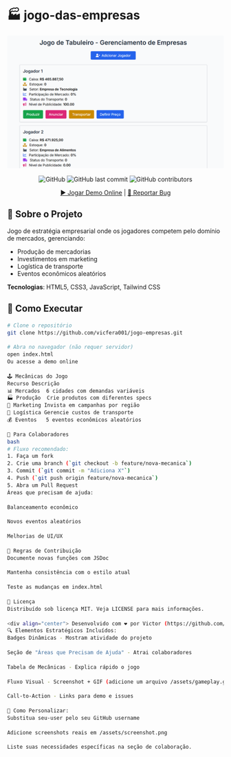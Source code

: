 # 🏭 jogo-das-empresas

<div align="center">
  <img src="assets/screenshot.png" width="600" alt="Screenshot do Jogo">
  
  ![GitHub](https://img.shields.io/github/license/vicfera001/jogo-empresas?color=blue)
  ![GitHub last commit](https://img.shields.io/github/last-commit/vicfera001/jogo-empresas)
  ![GitHub contributors](https://img.shields.io/github/contributors/vicfera001/jogo-empresas)

  [▶️ Jogar Demo Online](https://vicfera001.github.io/jogo-empresas) | 
  [🐛 Reportar Bug](https://github.com/vicfera001/jogo-empresas/issues)
</div>

## 🎯 Sobre o Projeto
Jogo de estratégia empresarial onde os jogadores competem pelo domínio de mercados, gerenciando:
- Produção de mercadorias
- Investimentos em marketing
- Logística de transporte
- Eventos econômicos aleatórios

**Tecnologias**: HTML5, CSS3, JavaScript, Tailwind CSS

## 🚀 Como Executar
```bash
# Clone o repositório
git clone https://github.com/vicfera001/jogo-empresas.git

# Abra no navegador (não requer servidor)
open index.html
Ou acesse a demo online

🕹️ Mecânicas do Jogo
Recurso	Descrição
📊 Mercados	6 cidades com demandas variáveis
🏭 Produção	Crie produtos com diferentes specs
📢 Marketing	Invista em campanhas por região
🚚 Logística	Gerencie custos de transporte
💰 Eventos	5 eventos econômicos aleatórios

👥 Para Colaboradores
bash
# Fluxo recomendado:
1. Faça um fork
2. Crie uma branch (`git checkout -b feature/nova-mecanica`)
3. Commit (`git commit -m "Adiciona X"`)
4. Push (`git push origin feature/nova-mecanica`)
5. Abra um Pull Request
Áreas que precisam de ajuda:

Balanceamento econômico

Novos eventos aleatórios

Melhorias de UI/UX

📌 Regras de Contribuição
Documente novas funções com JSDoc

Mantenha consistência com o estilo atual

Teste as mudanças em index.html

📜 Licença
Distribuído sob licença MIT. Veja LICENSE para mais informações.

<div align="center"> Desenvolvido com ❤️ por Victor (https://github.com/vicfera001) - 📧 vicfera75@gmail.com </div> ```
🔍 Elementos Estratégicos Incluídos:
Badges Dinâmicas - Mostram atividade do projeto

Seção de "Áreas que Precisam de Ajuda" - Atrai colaboradores

Tabela de Mecânicas - Explica rápido o jogo

Fluxo Visual - Screenshot + GIF (adicione um arquivo /assets/gameplay.gif)

Call-to-Action - Links para demo e issues

📌 Como Personalizar:
Substitua seu-user pelo seu GitHub username

Adicione screenshots reais em /assets/screenshot.png

Liste suas necessidades específicas na seção de colaboração.
